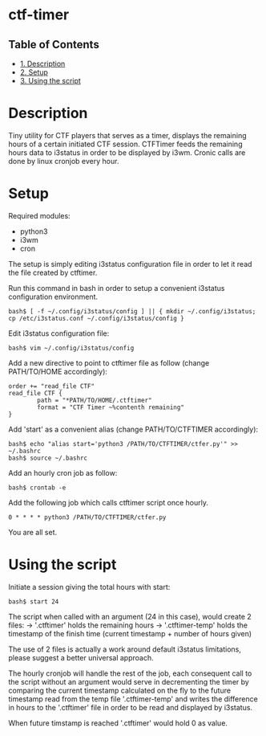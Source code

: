 # ctf-timer
<div id="table-of-contents">
<h2>Table of Contents</h2>
<div id="text-table-of-contents">
<ul>
<li><a href="#sec-1">1. Description</a></li>
<li><a href="#sec-2">2. Setup</a></li>
<li><a href="#sec-3">3. Using the script</a></li>
</ul>
</div>
</div>

# Description<a id="sec-1" name="sec-1"></a>

Tiny utility for CTF players that serves as a timer, displays the remaining hours of a certain initiated CTF session.
CTFTimer feeds the remaining hours data to i3status in order to be displayed by i3wm.
Cronic calls are done by linux cronjob every hour.

# Setup<a id="sec-2" name="sec-2"></a>

Required modules:
-   python3
-   i3wm
-   cron

The setup is simply editing i3status configuration file in order to let it read the file created by ctftimer.

Run this command in bash in order to setup a convenient i3status configuration environment.
```
bash$ [ -f ~/.config/i3status/config ] || { mkdir ~/.config/i3status; cp /etc/i3status.conf ~/.config/i3status/config }
```

Edit i3status configuration file:
```
bash$ vim ~/.config/i3status/config
```

Add a new directive to point to ctftimer file as follow (change PATH/TO/HOME accordingly):
```
order += "read_file CTF"
read_file CTF {
        path = "*PATH/TO/HOME/.ctftimer"
        format = "CTF Timer ~%contenth remaining"
}
```

Add 'start' as a convenient alias (change PATH/TO/CTFTIMER accordingly):
```
bash$ echo "alias start='python3 /PATH/TO/CTFTIMER/ctfer.py'" >> ~/.bashrc
bash$ source ~/.bashrc
```

Add an hourly cron job as follow:
```
bash$ crontab -e
```

Add the following job which calls ctftimer script once hourly.
```
0 * * * * python3 /PATH/TO/CTFTIMER/ctfer.py
```

You are all set.

# Using the script<a id="sec-3" name="sec-3"></a>

Initiate a session giving the total hours with start:
```
bash$ start 24
```

The script when called with an argument (24 in this case), would create 2 files:
  -> '.ctftimer' holds the remaining hours
  -> '.ctftimer-temp' holds the timestamp of the finish time (current timestamp + number of hours given)

The use of 2 files is actually a work around default i3status limitations, please suggest a better universal approach.

The hourly cronjob will handle the rest of the job, each consequent call to the script without an argument would
serve in decrementing the timer by comparing the current timestamp calculated on the fly to the future timestamp read from the temp file '.ctftimer-temp' and writes the difference in hours
to the '.ctftimer' file in order to be read and displayed by i3status.

When future timstamp is reached '.ctftimer' would hold 0 as value.
